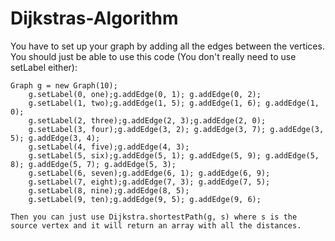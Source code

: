 # Dijkstras-Algorithm
You have to set up your graph by adding all the edges between the vertices. You should just be able to use this code (You don't really need to use setLabel either):

    Graph g = new Graph(10);
		g.setLabel(0, one);g.addEdge(0, 1); g.addEdge(0, 2);
		g.setLabel(1, two);g.addEdge(1, 5); g.addEdge(1, 6); g.addEdge(1, 0);
		g.setLabel(2, three);g.addEdge(2, 3);g.addEdge(2, 0);
		g.setLabel(3, four);g.addEdge(3, 2); g.addEdge(3, 7); g.addEdge(3, 5); g.addEdge(3, 4);
		g.setLabel(4, five);g.addEdge(4, 3);
		g.setLabel(5, six);g.addEdge(5, 1); g.addEdge(5, 9); g.addEdge(5, 8); g.addEdge(5, 7); g.addEdge(5, 3);
		g.setLabel(6, seven);g.addEdge(6, 1); g.addEdge(6, 9);
		g.setLabel(7, eight);g.addEdge(7, 3); g.addEdge(7, 5);
		g.setLabel(8, nine);g.addEdge(8, 5);
		g.setLabel(9, ten);g.addEdge(9, 5); g.addEdge(9, 6);
    
    Then you can just use Dijkstra.shortestPath(g, s) where s is the source vertex and it will return an array with all the distances.
